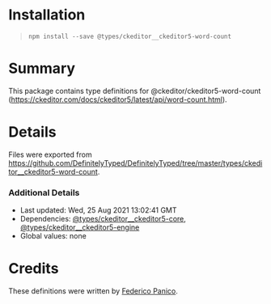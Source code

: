# Installation
> `npm install --save @types/ckeditor__ckeditor5-word-count`

# Summary
This package contains type definitions for @ckeditor/ckeditor5-word-count (https://ckeditor.com/docs/ckeditor5/latest/api/word-count.html).

# Details
Files were exported from https://github.com/DefinitelyTyped/DefinitelyTyped/tree/master/types/ckeditor__ckeditor5-word-count.

### Additional Details
 * Last updated: Wed, 25 Aug 2021 13:02:41 GMT
 * Dependencies: [@types/ckeditor__ckeditor5-core](https://npmjs.com/package/@types/ckeditor__ckeditor5-core), [@types/ckeditor__ckeditor5-engine](https://npmjs.com/package/@types/ckeditor__ckeditor5-engine)
 * Global values: none

# Credits
These definitions were written by [Federico Panico](https://github.com/fedemp).
